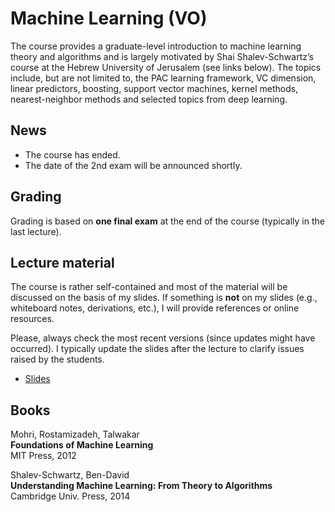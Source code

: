 # Machine Learning (VO)

The course provides a graduate-level introduction to machine learning theory and algorithms and is largely motivated by Shai Shalev-Schwartz’s course at the Hebrew University of Jerusalem (see links below). The topics include, but are not limited to, the PAC learning framework, VC dimension, linear predictors, boosting, support vector machines, kernel methods, nearest-neighbor methods and selected topics from deep learning.

## News

- The course has ended.
- The date of the 2nd exam will be announced shortly.

## Grading

Grading is based on **one final exam** at the end of the course (typically in the last lecture).

## Lecture material

The course is rather self-contained and most of the material will be discussed on the basis of
my slides. If something is **not** on my slides (e.g., whiteboard notes, derivations, etc.),
I will provide references or online resources.

Please, always check the most recent versions (since updates might have occurred). I typically
update the slides after the lecture to clarify issues raised by the students.

- [Slides](slides.pdf)

## Books

Mohri, Rostamizadeh, Talwakar<br>
**Foundations of Machine Learning**<br>
MIT Press, 2012

Shalev-Schwartz, Ben-David<br>
**Understanding Machine Learning: From Theory to Algorithms**<br>
Cambridge Univ. Press, 2014
